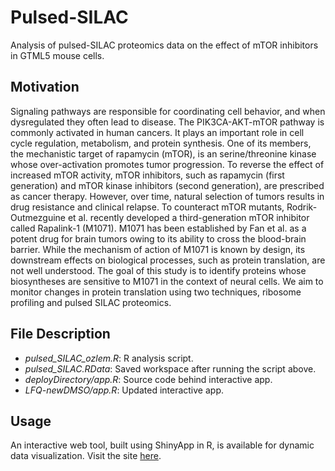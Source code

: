 # Pulsed-SILAC
Analysis of pulsed-SILAC proteomics data on the effect of mTOR inhibitors in GTML5 mouse cells.

## Motivation
Signaling pathways are responsible for coordinating cell behavior, and when dysregulated they often lead to
disease. The PIK3CA-AKT-mTOR pathway is commonly activated in human cancers. It plays an important
role in cell cycle regulation, metabolism, and protein synthesis. One of its members, the mechanistic target
of rapamycin (mTOR), is an serine/threonine kinase whose over-activation promotes tumor progression.
To reverse the effect of increased mTOR activity, mTOR inhibitors, such as rapamycin (first generation)
and mTOR kinase inhibitors (second generation), are prescribed as cancer therapy. However, over time,
natural selection of tumors results in drug resistance and clinical relapse. To counteract mTOR mutants,
Rodrik-Outmezguine et al. recently developed a third-generation mTOR inhibitor called Rapalink-1 (M1071).
M1071 has been established by Fan et al. as a potent drug for brain tumors owing to its ability to cross the
blood-brain barrier. While the mechanism of action of M1071 is known by design, its downstream effects on
biological processes, such as protein translation, are not well understood. The goal of this study is to identify
proteins whose biosyntheses are sensitive to M1071 in the context of neural cells. We aim to monitor changes
in protein translation using two techniques, ribosome profiling and pulsed SILAC proteomics.

## File Description
+ *pulsed_SILAC_ozlem.R*: R analysis script.
+ *pulsed_SILAC.RData*: Saved workspace after running the script above.
+ *deployDirectory/app.R*: Source code behind interactive app.
+ *LFQ-newDMSO/app.R*: Updated interactive app.

## Usage
An interactive web tool, built using ShinyApp in R, is available for dynamic data visualization. Visit the site [here](https://tony-lin.shinyapps.io/lfq-newdmso/).

